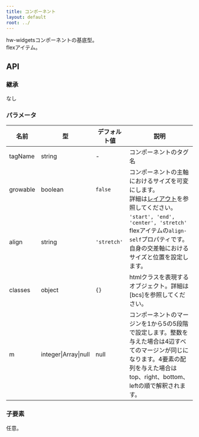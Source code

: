 ```yaml
---
title: コンポーネント
layout: default
root: ../
---
```


hw-widgetsコンポーネントの基底型。  
flexアイテム。


API
--------

### 継承

なし

### パラメータ

| 名前 | 型 | デフォルト値 | 説明 |
| ---- | -- | ----------- | ---- |
| tagName | string | - | コンポーネントのタグ名 |
| growable | boolean | `false` | コンポーネントの主軸におけるサイズを可変にします。<br />詳細は[レイアウト](layout)を参照してください。 |
| align | string | `'stretch'` | `'start', 'end', 'center', 'stretch'`<br />flexアイテムの`align-self`プロパティです。自身の交差軸におけるサイズと位置を設定します。 |
| classes | object | `{}` | htmlクラスを表現するオブジェクト。詳細は[bcs]を参照してください。 |
| m | integer\|Array\|null | null | コンポーネントのマージンを1から5の5段階で設定します。整数を与えた場合は4辺すべてのマージンが同じになります。4要素の配列を与えた場合はtop、right、bottom、leftの順で解釈されます。 |

### 子要素

任意。